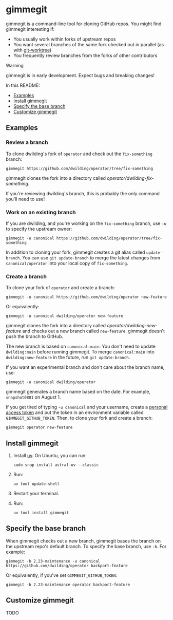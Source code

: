 # gimmegit

gimmegit is a command-line tool for cloning GitHub repos. You might find gimmegit interesting if:

  - You usually work within forks of upstream repos
  - You want several branches of the same fork checked out in parallel (as with [git-worktree](https://git-scm.com/docs/git-worktree))
  - You frequently review branches from the forks of other contributors

> [!WARNING]  
> gimmegit is in early development. Expect bugs and breaking changes!

In this README:

  - [Examples](#examples)
  - [Install gimmegit](#install-gimmegit)
  - [Specify the base branch](#specify-the-base-branch)
  - [Customize gimmegit](#customize-gimmegit)

## Examples

### Review a branch

To clone dwilding's fork of `operator` and check out the `fix-something` branch:

```text
gimmegit https://github.com/dwilding/operator/tree/fix-something
```
gimmegit clones the fork into a directory called *operator/dwilding-fix-something*.

If you're reviewing dwilding's branch, this is probably the only command you'll need to use!

### Work on an existing branch

If you are dwilding, and you're working on the `fix-something` branch, use `-u` to specify the upstream owner:

```text
gimmegit -u canonical https://github.com/dwilding/operator/tree/fix-something
```

In addition to cloning your fork, gimmegit creates a git alias called `update-branch`. You can use `git update-branch` to merge the latest changes from `canonical/operator` into your local copy of `fix-something`.

### Create a branch

To clone your fork of `operator` and create a branch:

```text
gimmegit -u canonical https://github.com/dwilding/operator new-feature
```

Or equivalently:

```text
gimmegit -u canonical dwilding/operator new-feature
```

gimmegit clones the fork into a directory called *operator/dwilding-new-feature* and checks out a new branch called `new-feature`. gimmegit doesn't push the branch to GitHub.

The new branch is based on `canonical:main`. You don't need to update `dwilding:main` before running gimmegit. To merge `canonical:main` into `dwilding:new-feature` in the future, run `git update-branch`.

If you want an experimental branch and don't care about the branch name, use:

```text
gimmegit -u canonical dwilding/operator
```

gimmegit generates a branch name based on the date. For example, `snapshot0801` on August 1.

If you get tired of typing `-u canonical` and your username, create a [personal access token](https://docs.github.com/en/authentication/keeping-your-account-and-data-secure/managing-your-personal-access-tokens) and put the token in an environment variable called `GIMMEGIT_GITHUB_TOKEN`. Then, to clone your fork and create a branch:

```text
gimmegit operator new-feature
```

## Install gimmegit

 1. Install [uv](https://docs.astral.sh/uv/getting-started/installation/). On Ubuntu, you can run:

    ```text
    sudo snap install astral-uv --classic
    ```

 2. Run:

    ```text
    uv tool update-shell
    ```

 3. Restart your terminal.

 4. Run:

    ```text
    uv tool install gimmegit
    ```

## Specify the base branch

When gimmegit checks out a new branch, gimmegit bases the branch on the upstream repo's default branch. To specify the base branch, use `-b`. For example:

```text
gimmegit -b 2.23-maintenance -u canonical https://github.com/dwilding/operator backport-feature
```

Or equivalently, if you've set `GIMMEGIT_GITHUB_TOKEN`:

```text
gimmegit -b 2.23-maintenance operator backport-feature
```

## Customize gimmegit

TODO
